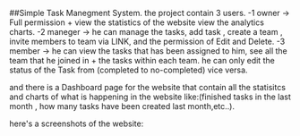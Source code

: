 ##Simple Task Manegment System.
the project contain 3 users.
-1 owner -> Full permission + view the statistics of the website view the analytics charts.
-2 maneger -> he can manage the tasks, add task , create a team , invite members to team via LINK, and the permission of Edit and Delete.
-3 member -> he can view the tasks that has been assigned to him, see all the team that he joined in + the tasks within each team. he can only edit the status of the Task from (completed to no-completed) vice versa.

and there is a Dashboard page for the website that contain all the statisitcs and charts of what is happening in the website like:(finished tasks in the last month , how many tasks have been created last month,etc..).

here's a screenshots of the website:
